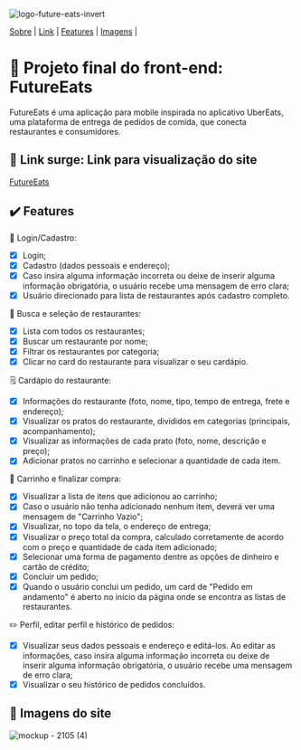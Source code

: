 ![logo-future-eats-invert](https://user-images.githubusercontent.com/98977257/169674813-dd83fb92-0e55-4f54-beab-965e5603ceeb.png)

<p>
<a href="#sobre">Sobre</a> |
<a href="#link">Link</a> |
 <a href="#features">Features</a> |
<a href="#imagens">Imagens</a> |
</p>

<h1 id="sobre">🍴 Projeto final do front-end: FutureEats</h1>

<p>FutureEats é uma aplicação para mobile inspirada no aplicativo UberEats, uma plataforma de entrega de pedidos de comida, que conecta restaurantes e consumidores.</p>

<h2 id="link">🔗 Link surge: Link para visualização do site</h2>

<a href="https://www.google.com/">FutureEats</a>

<h2 id="features">✔️ Features</h2>

👤 Login/Cadastro:
- [x] Login;
- [x] Cadastro (dados pessoais e endereço);
- [x] Caso insira alguma informação incorreta ou deixe de inserir alguma informação obrigatória, o usuário recebe uma mensagem de erro clara;
- [x] Usuário direcionado para lista de restaurantes após cadastro completo.

🔎 Busca e seleção de restaurantes:
- [x] Lista com todos os restaurantes;
- [x] Buscar um restaurante por nome;
- [x] Filtrar os restaurantes por categoria;
- [x] Clicar no card do restaurante para visualizar o seu cardápio.
 
🗒️ Cardápio do restaurante:
- [x] Informações do restaurante (foto, nome, tipo, tempo de entrega, frete e endereço);
- [x] Visualizar os pratos do restaurante, divididos em categorias (principais, acompanhamento);
- [x] Visualizar as informações de cada prato (foto, nome, descrição e preço);
- [x] Adicionar pratos no carrinho e selecionar a quantidade de cada item.

🛒 Carrinho e finalizar compra:
- [x] Visualizar a lista de itens que adicionou ao carrinho;
- [x] Caso o usuário não tenha adicionado nenhum item, deverá ver uma mensagem de "Carrinho Vazio";
- [x] Visualizar, no topo da tela, o endereço de entrega;
- [x] Visualizar o preço total da compra, calculado corretamente de acordo com o preço e quantidade de cada item adicionado;
- [x] Selecionar uma forma de pagamento dentre as opções de dinheiro e cartão de crédito;
- [x] Concluir um pedido;
- [x] Quando o usuário conclui um pedido, um card de "Pedido em andamento" é aberto no início da página onde se encontra as listas de restaurantes.

✏️ Perfil, editar perfil e histórico de pedidos:
- [x] Visualizar seus dados pessoais e endereço e editá-los. Ao editar as informações, caso insira alguma informação incorreta ou deixe de inserir alguma informação obrigatória, o usuário recebe uma mensagem de erro clara;
- [x] Visualizar o seu histórico de pedidos concluídos.
 
<h2 id="imagens">📱 Imagens do site</h2>

![mockup - 2105 (4)](https://user-images.githubusercontent.com/98977257/169715748-729b6965-7e8b-48be-b60f-e9291bc91f46.png)
